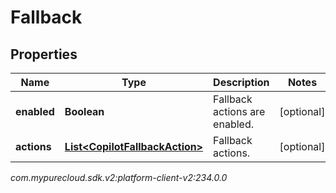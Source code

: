 # Fallback


## Properties

| Name | Type | Description | Notes |
| ------------ | ------------- | ------------- | ------------- |
| **enabled** | **Boolean** | Fallback actions are enabled. |  [optional] |
| **actions** | [**List&lt;CopilotFallbackAction&gt;**](CopilotFallbackAction) | Fallback actions. |  [optional] |




_com.mypurecloud.sdk.v2:platform-client-v2:234.0.0_
